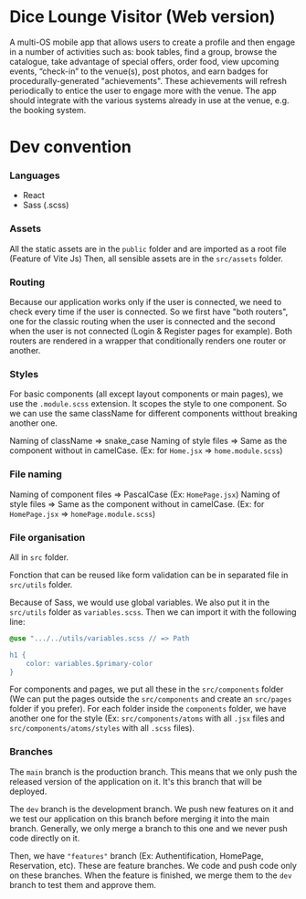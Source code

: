 # Dice Lounge Visitor (Web version)

A multi-OS mobile app that allows users to create a profile and then engage in a number of activities such as: book tables, find a group, browse the catalogue, take advantage of special offers, order food, view upcoming events, “check-in” to the venue(s), post photos, and earn badges for procedurally-generated "achievements". These achievements will refresh periodically to entice the user to engage more with the venue. The app should integrate with the various systems already in use at the venue, e.g. the booking system. 

# Dev convention

### Languages

- React
- Sass (.scss)

### Assets

All the static assets are in the `public` folder and are imported as a root file (Feature of Vite Js)
Then, all sensible assets are in the `src/assets` folder.

### Routing

Because our application works only if the user is connected, we need to check every time if the user is connected. So we first have "both routers", one for the classic routing when the user is connected and the second when the user is not connected (Login & Register pages for example). Both routers are rendered in a wrapper that conditionally renders one router or another.

### Styles

For basic components (all except layout components or main pages), we use the `.module.scss` extension. It scopes the style to one component. So we can use the same className for different components witthout breaking another one.

Naming of className => snake_case
Naming of style files => Same as the component without in camelCase. (Ex: for `Home.jsx` => `home.module.scss`)

### File naming 

Naming of component files => PascalCase (Ex: `HomePage.jsx`)
Naming of style files => Same as the component without in camelCase. (Ex: for `HomePage.jsx` => `homePage.module.scss`)

### File organisation

All in `src` folder.

Fonction that can be reused like form validation can be in separated file in `src/utils` folder. 

Because of Sass, we would use global variables. We also put it in the `src/utils` folder as `variables.scss`.
Then we can import it with the following line:

```scss
@use ".../../utils/variables.scss // => Path

h1 {
    color: variables.$primary-color
}
```

For components and pages, we put all these in the `src/components` folder (We can put the pages outside the `src/components` and create an `src/pages` folder if you prefer). For each folder inside the `components` folder, we have another one for the style (Ex: `src/components/atoms` with all `.jsx` files and `src/components/atoms/styles` with all `.scss` files).

### Branches

The `main` branch is the production branch. This means that we only push the released version of the application on it. It's this branch that will be deployed. 

The `dev` branch is the development branch. We push new features on it and we test our application on this branch before merging it into the main branch. Generally, we only merge a branch to this one and we never push code directly on it.

Then, we have `"features"` branch (Ex: Authentification, HomePage, Reservation, etc). These are feature branches. We code and push code only on these branches. When the feature is finished, we merge them to the `dev` branch to test them and approve them.